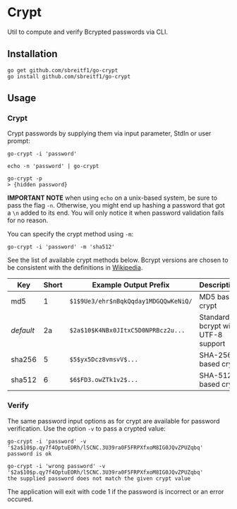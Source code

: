 # Crypt

Util to compute and verify Bcrypted passwords via CLI.

## Installation

```
go get github.com/sbreitf1/go-crypt
go install github.com/sbreitf1/go-crypt
```

## Usage

### Crypt

Crypt passwords by supplying them via input parameter, StdIn or user prompt:

```
go-crypt -i 'password'

echo -n 'password' | go-crypt

go-crypt -p
> {hidden password}
```

**IMPORTANT NOTE** when using `echo` on a unix-based system, be sure to pass the flag `-n`. Otherwise, you might end up hashing a password that got a `\n` added to its end. You will only notice it when password validation fails for no reason.

You can specify the crypt method using `-m`:

```
go-crypt -i 'password' -m 'sha512'
```

See the list of available crypt methods below. Bcrypt versions are chosen to be consistent with the definitions in [Wikipedia](https://en.wikipedia.org/wiki/Bcrypt).

| Key | Short | Example Output Prefix | Description |
| --- | ----- | --------------------- | ----------- |
| md5 | 1 | `$1$9Ue3/ehr$nBqkQqday1MDGQQwKeNiQ/` | MD5 based crypt |
| _default_ | 2a | `$2a$10$K4NBx0JItxC5D0NPRBcz2u...` | Standard bcrypt with UTF-8 support |
| sha256 | 5 | `$5$yx5Dcz8vmsvV$...` | SHA-256 based crypt |
| sha512 | 6 | `$6$FD3.owZTk1v2$...` | SHA-512 based crypt |

### Verify

The same password input options as for crypt are available for password verification. Use the option `-v` to pass a crypted value:

```
go-crypt -i 'password' -v '$2a$10$p.qy7f4OptuEORh/lSCNC.3U39ra0F5FRPXfxoM8IG0JQvZPUZqbq'
password is ok

go-crypt -i 'wrong password' -v '$2a$10$p.qy7f4OptuEORh/lSCNC.3U39ra0F5FRPXfxoM8IG0JQvZPUZqbq'
the supplied password does not match the given crypt value
```

The application will exit with code 1 if the password is incorrect or an error occured.